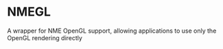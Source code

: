 NMEGL
=====

A wrapper for NME OpenGL support, allowing applications to use only the OpenGL rendering directly

